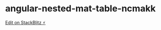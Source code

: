 # angular-nested-mat-table-ncmakk

[Edit on StackBlitz ⚡️](https://stackblitz.com/edit/angular-nested-mat-table-ncmakk)